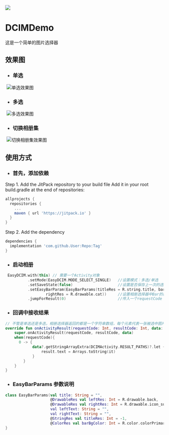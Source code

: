[![](https://jitpack.io/v/SunnyQjm/DCIMDemo.svg)](https://jitpack.io/#SunnyQjm/DCIMDemo)
# DCIMDemo
这是一个简单的图片选择器

## 效果图
- ### 单选
  ![单选效果图](https://github.com/SunnyQjm/DCIMDemo/blob/master/single_select.jpg?raw=true)
- ### 多选
  ![多选效果图](https://github.com/SunnyQjm/DCIMDemo/blob/master/multi_select.jpg?raw=true)
- ### 切换相册集
  ![切换相册集效果图](https://github.com/SunnyQjm/DCIMDemo/blob/master/select_item.jpg?raw=true)
  
## 使用方式
- ### 首先，添加依赖
Step 1. Add the JitPack repository to your build file
Add it in your root build.gradle at the end of repositories:
```groovy
allprojects {
  repositories {
    ...
    maven { url 'https://jitpack.io' }
  }
}
```

Step 2. Add the dependency
```groovy
dependencies {
  implementation 'com.github.User:Repo:Tag'
}

```

- ### 启动相册
```kotlin
 EasyDCIM.with(this) // 需要一个Activity对象                 
          .setMode(EasyDCIM.MODE_SELECT_SINGLE)   //设置模式：多选/单选
          .setSaveState(false)                    //设置是否保存上一次的选择状态
          .setEasyBarParam(EasyBarParams(titleRes = R.string.title, barBgColor = R.color.colorAccent,
                  rightRes = R.drawable.cat))     //设置相册选择器中Bar的样式
          .jumpForResult(0)                       //传入一个requestCode
```
- ### 回调中接收结果
```kotlin
// 不管是单选还是多选，相册选择器返回的都是一个字符串数组，每个元素代表一张被选中图片的path
override fun onActivityResult(requestCode: Int, resultCode: Int, data: Intent?) {
    super.onActivityResult(requestCode, resultCode, data)
    when(requestCode){
      0 -> {
            data?.getStringArrayExtra(DCIMActivity.RESULT_PATHS)?.let {
                result.text = Arrays.toString(it)
            }
        }
    }
}
```

- ### EasyBarParams 参数说明
```Kotlin
class EasyBarParams(val title: String = "",                                     //bar title 
                    @DrawableRes val leftRes: Int = R.drawable.back,            // bar 左边icon的资源
                    @DrawableRes val rightRes: Int = R.drawable.icon_sure,      // bar 右边icon的资源
                    val leftText: String = "",                                  //目前无效
                    val rightText: String = "",                                 //目前无效
                    @StringRes val titleRes: Int = -1,                          //bar title res, 如果设置，会覆盖 title字段
                    @ColorRes val barBgColor: Int = R.color.colorPrimary){      //bar 的背景颜色
}
```
